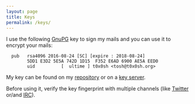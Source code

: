 ```yaml
---
layout: page
title: Keys
permalink: /keys/
---
```


I use the following [GnuPG](https://gnupg.org/) key to sign my mails and you can use it to encrypt your mails:

      pub   rsa4096 2016-08-24 [SC] [expire : 2018-08-24]
            5DD1 E3D2 5E5A 742D 1D15  F352 E6AD 6900 AE5A EED0
            uid          [  ultime ] t0x0sh <tosh@t0x0sh.org>


My key can be found on my [repository](https://repo.t0x0sh.org/gpg.txt) or on a [key server](hkp://keys.gnupg.net).

Before using it, verify the key fingerprint with multiple channels (like [Twitter](https://twitter.com/define__tosh__) or/and [IRC](https://en.wikipedia.org/wiki/Internet_Relay_Chat)).
